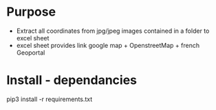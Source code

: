 # Purpose
- Extract all coordinates from jpg/jpeg images contained in a folder to excel sheet
- excel sheet provides link google map + OpenstreetMap + french Geoportal

# Install - dependancies
pip3 install -r requirements.txt